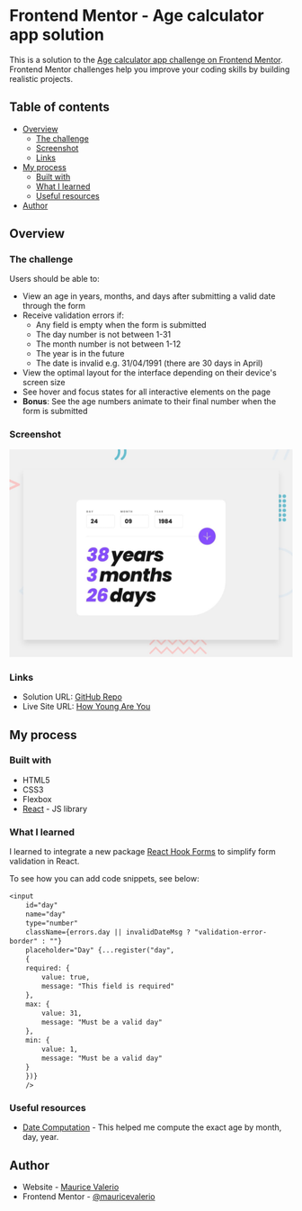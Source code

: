 # Frontend Mentor - Age calculator app solution

This is a solution to the [Age calculator app challenge on Frontend Mentor](https://www.frontendmentor.io/challenges/age-calculator-app-dF9DFFpj-Q). Frontend Mentor challenges help you improve your coding skills by building realistic projects. 

## Table of contents

- [Overview](#overview)
  - [The challenge](#the-challenge)
  - [Screenshot](#screenshot)
  - [Links](#links)
- [My process](#my-process)
  - [Built with](#built-with)
  - [What I learned](#what-i-learned)
  - [Useful resources](#useful-resources)
- [Author](#author)

## Overview

### The challenge

Users should be able to:

- View an age in years, months, and days after submitting a valid date through the form
- Receive validation errors if:
  - Any field is empty when the form is submitted
  - The day number is not between 1-31
  - The month number is not between 1-12
  - The year is in the future
  - The date is invalid e.g. 31/04/1991 (there are 30 days in April)
- View the optimal layout for the interface depending on their device's screen size
- See hover and focus states for all interactive elements on the page
- **Bonus**: See the age numbers animate to their final number when the form is submitted

### Screenshot

![Design preview for the Age Calculator coding challenge](./design/desktop-preview.jpg)

### Links

- Solution URL: [GitHub Repo](https://github.com/mauricevalerio/frontendmentor-challenges/tree/main/age-calculator)
- Live Site URL: [How Young Are You](https://howyoungareyou.netlify.app/)

## My process

### Built with

- HTML5
- CSS3
- Flexbox
- [React](https://reactjs.org/) - JS library

### What I learned

I learned to integrate a new package [React Hook Forms](https://www.react-hook-form.com/) to simplify form validation in React.

To see how you can add code snippets, see below:

```React Hook Form
<input 
    id="day"
    name="day"
    type="number"
    className={errors.day || invalidDateMsg ? "validation-error-border" : ""} 
    placeholder="Day" {...register("day", 
    {
    required: {
        value: true,
        message: "This field is required"
    }, 
    max: {
        value: 31,
        message: "Must be a valid day"
    }, 
    min: {
        value: 1,
        message: "Must be a valid day"
    }
    })}
    />
```

### Useful resources

- [Date Computation](http://www.java2s.com/Tutorial/JavaScript/0240__Date/Getyearmonthanddayfromdatedifference.htm) - This helped me compute the exact age by month, day, year.

## Author

- Website - [Maurice Valerio](https://mauricevalerio.dev)
- Frontend Mentor - [@mauricevalerio](https://www.frontendmentor.io/profile/mauricevalerio)